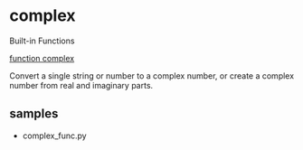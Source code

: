 complex
===============

Built-in Functions

[function complex](https://docs.python.org/3/library/functions.html#complex)  

Convert a single string or number to a complex number, or create a complex number from real and imaginary parts.

## samples

- complex_func.py  
